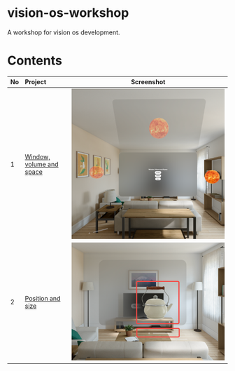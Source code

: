 # vision-os-workshop
A workshop for vision os development.

# Contents

| No | Project | Screenshot |
|:--|:--|:--:|
| 1 | [Window, volume and space](Sun) | ![s1](/Images/1_window_volume_and_space.png)|
| 2 | [Position and size](PositionAndSize) | ![s2](/Images/2_position_and_size.png) |